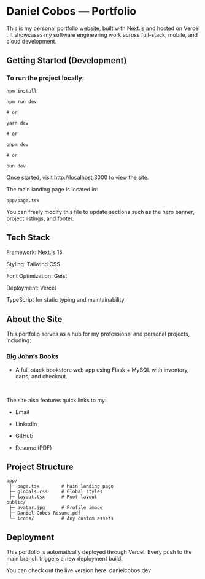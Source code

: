 # Daniel Cobos — Portfolio

This is my personal portfolio website, built with Next.js
 and hosted on Vercel
.
It showcases my software engineering work across full-stack, mobile, and cloud development.

## Getting Started (Development)

### To run the project locally:

```
npm install

npm run dev

# or

yarn dev 

# or

pnpm dev

# or

bun dev

```


Once started, visit http://localhost:3000
 to view the site.

The main landing page is located in:
```
app/page.tsx
```

You can freely modify this file to update sections such as the hero banner, project listings, and footer.

## Tech Stack

Framework: Next.js 15

Styling: Tailwind CSS

Font Optimization: Geist

Deployment: Vercel

TypeScript for static typing and maintainability


## About the Site
This portfolio serves as a hub for my professional and personal projects, including:

### Big John’s Books
- A full-stack bookstore web app using Flask + MySQL with inventory, carts, and checkout.
<br>

The site also features quick links to my:

- Email

- LinkedIn

- GitHub

- Resume (PDF)

## Project Structure
```
app/
 ├─ page.tsx        # Main landing page
 ├─ globals.css     # Global styles
 ├─ layout.tsx      # Root layout
public/
 ├─ avatar.jpg      # Profile image
 ├─ Daniel Cobos Resume.pdf
 └─ icons/          # Any custom assets
```
## Deployment

This portfolio is automatically deployed through Vercel.
Every push to the main branch triggers a new deployment build.

You can check out the live version here:
danielcobos.dev
